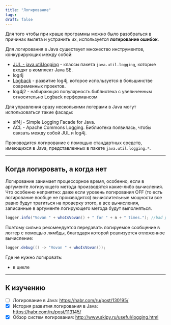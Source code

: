```yaml
---
title: "Логирование"
tags:
draft: false
---
```


Для того чтобы при краше программы можно было разобраться в причинах вылета и устранить их, используется **логирование ошибок**.

Для логирования в Java существует множество инструментов, конкурирующих между собой:

- [JUL - java.util.logging](java/java_util_logging.md) - классы пакета `java.util.logging`, которые входят в комплект Java SE.
- log4j
- [Logback](external_lib/logback.md) - развитие log4j, которое используется в большинстве современных проектов.
- log4j2 - набирающая популярность библиотека с увеличенным относительно Logback перформансом

Для управления сразу несколькими логерами в Java могут использоваться такие фасады:

- slf4j - Simple Logging Facade for Java.
- ACL - Apache Commons Logging. Библиотека появилась, чтобы связать между собой JUL и log4j.

Производится логирование с помощью стандартных средств, имеющихся в Java, представленных в пакете `java.util.logging.*`.

---
## Когда логировать, а когда нет

Логирование занимает процессорное время, особенно, если в аргументе логирующего метода производятся какие-либо вычисления. Что особенно неприятно: даже если уровень логирования OFF (то есть логирование вообще не производится) вычислительные мощности все равно будут тратиться на проверку этого, а все вычисления, записанные в аргументе логирующего метода будут выполняться.
```java
logger.info("Vovan " + whoIsVovan() + " for " + n + " times."); //bad practice!
```

Поэтому сильно рекомендуется передавать логируемое сообщение в логгер с помощью лямбды, благодаря которой реализуется отложенное вычисление:
```java
logger.debug(() -> "Vovan " + whoIsVovan());
```

Где не нужно логировать:

- в цикле

---
## К изучению

- [ ] Логирование в Java: https://habr.com/ru/post/130195/
- [X] История развития логирования в Java: https://habr.com/ru/post/113145/
- [X] Обзор систем логирования: http://www.skipy.ru/useful/logging.html